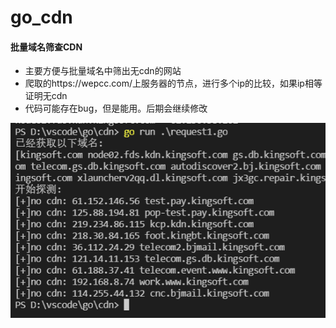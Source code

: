 # go_cdn
#### 批量域名筛查CDN
- 主要方便与批量域名中筛出无cdn的网站
- 爬取的https://wepcc.com/上服务器的节点，进行多个ip的比较，如果ip相等证明无cdn
- 代码可能存在bug，但是能用。后期会继续修改

![Image text](https://raw.githubusercontent.com/AuFeng111/go_cdn/main/cd.png)
